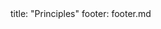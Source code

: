 <frontmatter>
title: "Principles"
footer: footer.md
</frontmatter>

<include src="navbar.md" boilerplate />

<include src="container-inPage-asFlat.md" boilerplate />